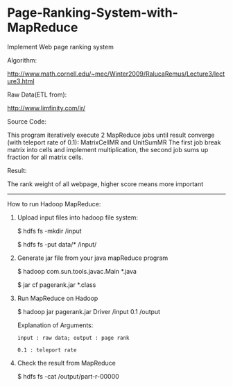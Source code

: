 # Page-Ranking-System-with-MapReduce
Implement Web page ranking system

Algorithm: 

http://www.math.cornell.edu/~mec/Winter2009/RalucaRemus/Lecture3/lecture3.html

Raw Data(ETL from): 

http://www.limfinity.com/ir/

Source Code:

This program iteratively execute 2 MapReduce jobs until result converge (with teleport rate of 0.1): MatrixCellMR and UnitSumMR
The first job break matrix into cells and implement multiplication, the second job sums up fraction for all matrix cells.

Result:

The rank weight of all webpage, higher score means more important 

--------------------------------------------------
How to run Hadoop MapReduce:

 1. Upload input files into hadoop file system:
    
    $ hdfs fs -mkdir /input
    
    $ hdfs fs -put data/* /input/
    
 2. Generate jar file from your java mapReduce program
    
    $ hadoop com.sun.tools.javac.Main *.java
    
    $ jar cf pagerank.jar *.class
 
 3. Run MapReduce on Hadoop
 
    $ hadoop jar pagerank.jar Driver /input 0.1 /output
    
    Explanation of Arguments:
    
        input : raw data; output : page rank
        
        0.1 : teleport rate
 
 4. Check the result from MapReduce
 
    $ hdfs fs -cat /output/part-r-00000
